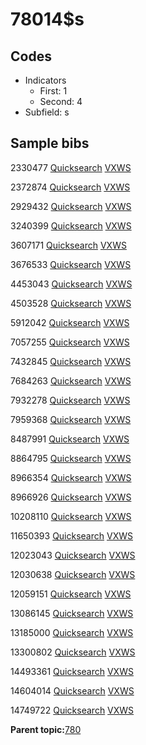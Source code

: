# 78014$s

## Codes

-   Indicators
    -   First: 1
    -   Second: 4
-   Subfield: s

## Sample bibs

2330477 [Quicksearch](https://search.library.yale.edu/catalog/2330477) [VXWS](http://prodorbis.library.yale.edu:7014/vxws/GetHoldingsService?bibId=2330477)

2372874 [Quicksearch](https://search.library.yale.edu/catalog/2372874) [VXWS](http://prodorbis.library.yale.edu:7014/vxws/GetHoldingsService?bibId=2372874)

2929432 [Quicksearch](https://search.library.yale.edu/catalog/2929432) [VXWS](http://prodorbis.library.yale.edu:7014/vxws/GetHoldingsService?bibId=2929432)

3240399 [Quicksearch](https://search.library.yale.edu/catalog/3240399) [VXWS](http://prodorbis.library.yale.edu:7014/vxws/GetHoldingsService?bibId=3240399)

3607171 [Quicksearch](https://search.library.yale.edu/catalog/3607171) [VXWS](http://prodorbis.library.yale.edu:7014/vxws/GetHoldingsService?bibId=3607171)

3676533 [Quicksearch](https://search.library.yale.edu/catalog/3676533) [VXWS](http://prodorbis.library.yale.edu:7014/vxws/GetHoldingsService?bibId=3676533)

4453043 [Quicksearch](https://search.library.yale.edu/catalog/4453043) [VXWS](http://prodorbis.library.yale.edu:7014/vxws/GetHoldingsService?bibId=4453043)

4503528 [Quicksearch](https://search.library.yale.edu/catalog/4503528) [VXWS](http://prodorbis.library.yale.edu:7014/vxws/GetHoldingsService?bibId=4503528)

5912042 [Quicksearch](https://search.library.yale.edu/catalog/5912042) [VXWS](http://prodorbis.library.yale.edu:7014/vxws/GetHoldingsService?bibId=5912042)

7057255 [Quicksearch](https://search.library.yale.edu/catalog/7057255) [VXWS](http://prodorbis.library.yale.edu:7014/vxws/GetHoldingsService?bibId=7057255)

7432845 [Quicksearch](https://search.library.yale.edu/catalog/7432845) [VXWS](http://prodorbis.library.yale.edu:7014/vxws/GetHoldingsService?bibId=7432845)

7684263 [Quicksearch](https://search.library.yale.edu/catalog/7684263) [VXWS](http://prodorbis.library.yale.edu:7014/vxws/GetHoldingsService?bibId=7684263)

7932278 [Quicksearch](https://search.library.yale.edu/catalog/7932278) [VXWS](http://prodorbis.library.yale.edu:7014/vxws/GetHoldingsService?bibId=7932278)

7959368 [Quicksearch](https://search.library.yale.edu/catalog/7959368) [VXWS](http://prodorbis.library.yale.edu:7014/vxws/GetHoldingsService?bibId=7959368)

8487991 [Quicksearch](https://search.library.yale.edu/catalog/8487991) [VXWS](http://prodorbis.library.yale.edu:7014/vxws/GetHoldingsService?bibId=8487991)

8864795 [Quicksearch](https://search.library.yale.edu/catalog/8864795) [VXWS](http://prodorbis.library.yale.edu:7014/vxws/GetHoldingsService?bibId=8864795)

8966354 [Quicksearch](https://search.library.yale.edu/catalog/8966354) [VXWS](http://prodorbis.library.yale.edu:7014/vxws/GetHoldingsService?bibId=8966354)

8966926 [Quicksearch](https://search.library.yale.edu/catalog/8966926) [VXWS](http://prodorbis.library.yale.edu:7014/vxws/GetHoldingsService?bibId=8966926)

10208110 [Quicksearch](https://search.library.yale.edu/catalog/10208110) [VXWS](http://prodorbis.library.yale.edu:7014/vxws/GetHoldingsService?bibId=10208110)

11650393 [Quicksearch](https://search.library.yale.edu/catalog/11650393) [VXWS](http://prodorbis.library.yale.edu:7014/vxws/GetHoldingsService?bibId=11650393)

12023043 [Quicksearch](https://search.library.yale.edu/catalog/12023043) [VXWS](http://prodorbis.library.yale.edu:7014/vxws/GetHoldingsService?bibId=12023043)

12030638 [Quicksearch](https://search.library.yale.edu/catalog/12030638) [VXWS](http://prodorbis.library.yale.edu:7014/vxws/GetHoldingsService?bibId=12030638)

12059151 [Quicksearch](https://search.library.yale.edu/catalog/12059151) [VXWS](http://prodorbis.library.yale.edu:7014/vxws/GetHoldingsService?bibId=12059151)

13086145 [Quicksearch](https://search.library.yale.edu/catalog/13086145) [VXWS](http://prodorbis.library.yale.edu:7014/vxws/GetHoldingsService?bibId=13086145)

13185000 [Quicksearch](https://search.library.yale.edu/catalog/13185000) [VXWS](http://prodorbis.library.yale.edu:7014/vxws/GetHoldingsService?bibId=13185000)

13300802 [Quicksearch](https://search.library.yale.edu/catalog/13300802) [VXWS](http://prodorbis.library.yale.edu:7014/vxws/GetHoldingsService?bibId=13300802)

14493361 [Quicksearch](https://search.library.yale.edu/catalog/14493361) [VXWS](http://prodorbis.library.yale.edu:7014/vxws/GetHoldingsService?bibId=14493361)

14604014 [Quicksearch](https://search.library.yale.edu/catalog/14604014) [VXWS](http://prodorbis.library.yale.edu:7014/vxws/GetHoldingsService?bibId=14604014)

14749722 [Quicksearch](https://search.library.yale.edu/catalog/14749722) [VXWS](http://prodorbis.library.yale.edu:7014/vxws/GetHoldingsService?bibId=14749722)

**Parent topic:**[780](../../tags/780/780.md)


